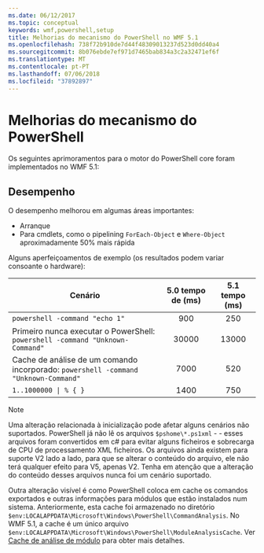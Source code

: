 ```yaml
---
ms.date: 06/12/2017
ms.topic: conceptual
keywords: wmf,powershell,setup
title: Melhorias do mecanismo do PowerShell no WMF 5.1
ms.openlocfilehash: 738f72b910de7d44f48309013237d523d0dd40a4
ms.sourcegitcommit: 8b076ebde7ef971d7465bab834a3c2a32471ef6f
ms.translationtype: MT
ms.contentlocale: pt-PT
ms.lasthandoff: 07/06/2018
ms.locfileid: "37892897"
---
```

# <a name="powershell-engine-improvements"></a>Melhorias do mecanismo do PowerShell

Os seguintes aprimoramentos para o motor do PowerShell core foram implementados no WMF 5.1:

## <a name="performance"></a>Desempenho

O desempenho melhorou em algumas áreas importantes:

- Arranque
- Para cmdlets, como o pipelining `ForEach-Object` e `Where-Object` aproximadamente 50% mais rápida

Alguns aperfeiçoamentos de exemplo (os resultados podem variar consoante o hardware):

| Cenário | 5.0 tempo de (ms) | 5.1 tempo (ms) |
| -------- | :---------------: | :---------------: |
| `powershell -command "echo 1"` | 900 | 250 |
| Primeiro nunca executar o PowerShell: `powershell -command "Unknown-Command"` | 30000 | 13000 |
| Cache de análise de um comando incorporado: `powershell -command "Unknown-Command"` | 7000 | 520 |
| <code>1..1000000 &#124; % { }</code> | 1400 | 750 |

> [!Note]
> Uma alteração relacionada à inicialização pode afetar alguns cenários não suportados.
> PowerShell já não lê os arquivos `$pshome\*.ps1xml` - - esses arquivos foram convertidos em c# para evitar alguns ficheiros e sobrecarga de CPU de processamento XML ficheiros.
> Os arquivos ainda existem para suporte V2 lado a lado, para que se alterar o conteúdo do arquivo, ele não terá qualquer efeito para V5, apenas V2.
> Tenha em atenção que a alteração do conteúdo desses arquivos nunca foi um cenário suportado.

Outra alteração visível é como PowerShell coloca em cache os comandos exportados e outras informações para módulos que estão instalados num sistema.
Anteriormente, esta cache foi armazenado no diretório `$env:LOCALAPPDATA\Microsoft\Windows\PowerShell\CommandAnalysis`.
No WMF 5.1, a cache é um único arquivo `$env:LOCALAPPDATA\Microsoft\Windows\PowerShell\ModuleAnalysisCache`.
Ver [Cache de análise de módulo](scenarios-features.md#module-analysis-cache) para obter mais detalhes.